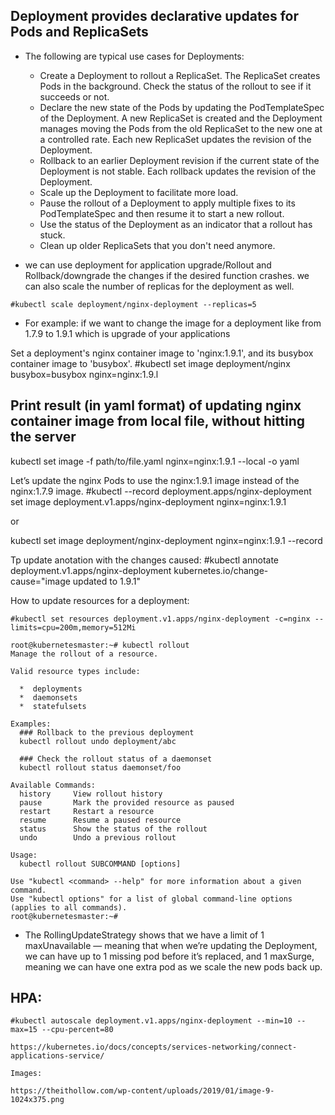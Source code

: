 ## Deployment provides declarative updates for Pods and ReplicaSets
- The following are typical use cases for Deployments:
  - Create a Deployment to rollout a ReplicaSet. The ReplicaSet creates Pods in the background. Check the status of the rollout to see if it succeeds or not.
  - Declare the new state of the Pods by updating the PodTemplateSpec of the Deployment. A new ReplicaSet is created and the Deployment manages moving the Pods from the old ReplicaSet to the new one at a controlled rate. Each new ReplicaSet updates the revision of the Deployment.
  - Rollback to an earlier Deployment revision if the current state of the Deployment is not stable. Each rollback updates the revision of the Deployment.
  - Scale up the Deployment to facilitate more load.
  - Pause the rollout of a Deployment to apply multiple fixes to its PodTemplateSpec and then resume it to start a new rollout.
  - Use the status of the Deployment as an indicator that a rollout has stuck.
  - Clean up older ReplicaSets that you don't need anymore.

- we can use deployment for application upgrade/Rollout and Rollback/downgrade the changes if the desired function crashes. we can also scale the number of replicas for the deployment as well.
```
#kubectl scale deployment/nginx-deployment --replicas=5
```

- For example:
if we want to change the image for a deployment like from 1.7.9 to 1.9.1 which is upgrade of your applications

Set a deployment's nginx container image to 'nginx:1.9.1', and its busybox container image to 'busybox'.
#kubectl set image deployment/nginx busybox=busybox nginx=nginx:1.9.l

## Print result (in yaml format) of updating nginx container image from local file, without hitting the server
kubectl set image -f path/to/file.yaml nginx=nginx:1.9.1 --local -o yaml

Let’s update the nginx Pods to use the nginx:1.9.1 image instead of the nginx:1.7.9 image.
#kubectl --record deployment.apps/nginx-deployment set image deployment.v1.apps/nginx-deployment nginx=nginx:1.9.1

or

kubectl set image deployment/nginx-deployment nginx=nginx:1.9.1 --record

Tp update anotation with the changes caused:
#kubectl annotate deployment.v1.apps/nginx-deployment kubernetes.io/change-cause="image updated to 1.9.1"

How to update resources for a deployment:
```
#kubectl set resources deployment.v1.apps/nginx-deployment -c=nginx --limits=cpu=200m,memory=512Mi

root@kubernetesmaster:~# kubectl rollout
Manage the rollout of a resource.

Valid resource types include:

  *  deployments
  *  daemonsets
  *  statefulsets

Examples:
  ### Rollback to the previous deployment
  kubectl rollout undo deployment/abc

  ### Check the rollout status of a daemonset
  kubectl rollout status daemonset/foo

Available Commands:
  history     View rollout history
  pause       Mark the provided resource as paused
  restart     Restart a resource
  resume      Resume a paused resource
  status      Show the status of the rollout
  undo        Undo a previous rollout

Usage:
  kubectl rollout SUBCOMMAND [options]

Use "kubectl <command> --help" for more information about a given command.
Use "kubectl options" for a list of global command-line options (applies to all commands).
root@kubernetesmaster:~#
```
- The RollingUpdateStrategy shows that we have a limit of 1 maxUnavailable — meaning that when we’re updating the Deployment, we can have up to 1 missing pod before it’s replaced, and 1 maxSurge, meaning we can have one extra pod as we scale the new pods back up.

## HPA:
```
#kubectl autoscale deployment.v1.apps/nginx-deployment --min=10 --max=15 --cpu-percent=80

https://kubernetes.io/docs/concepts/services-networking/connect-applications-service/

Images:

https://theithollow.com/wp-content/uploads/2019/01/image-9-1024x375.png
```